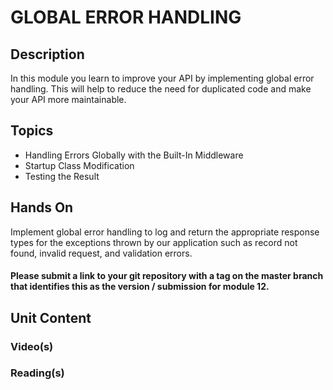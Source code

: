 # GLOBAL ERROR HANDLING
## Description
In this module you learn to improve your API by implementing global error handling.  This will help to reduce the need for duplicated code and make your API more maintainable.
## Topics
- Handling Errors Globally with the Built-In Middleware
- Startup Class Modification
- Testing the Result
## Hands On
Implement global error handling to log and return the appropriate response types for the exceptions thrown by our application such as record not found, invalid request, and validation errors.
#### Please submit a link to your git repository with a tag on the master branch that identifies this as the version / submission for module 12.
## Unit Content
### Video(s)
### Reading(s)
